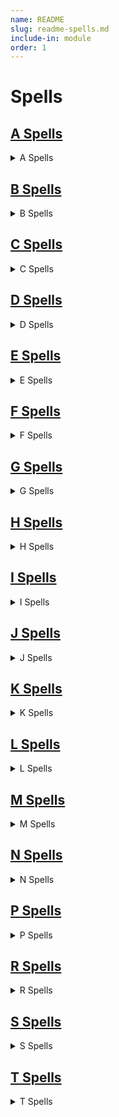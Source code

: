```yaml
---
name: README
slug: readme-spells.md
include-in: module
order: 1
---
```


# Spells

## [A Spells](/page/spells-a.md)

<details>
<summary>A Spells</summary>

* [Acid Arrow](/spell/acid-arrow)
* [Acid Splash](/spell/acid-splash)
* [Aid](/spell/aid)
* [Alarm](/spell/alarm)
* [Alter Self](/spell/alter-self/)
* [Animal Friendship](/spell/animal-friendship)
* [Animal Messenger](/spell/animal-messenger)
* [Animal Shapes](/spell/animal-shapes)
* [Animate Dead](/spell/animate-dead)
* [Animate Objects](/spell/animate-objects)
* [Antilife Shell](/spell/antilife-shell)
* [Antimagic Field](/spell/antimagic-field)
* [Anipathy/Sympathy](/spell/antipathysympathy)
* [Arcane Eye](/spell/arcane-eye)
* [Arcane Hand](/spell/arcane-hand)
* [Arcane Lock](/spell/arcane-lock)
* [Arcane Sword](/spell/arcane-sword)
* [Arcanist's Magic Aura](/spell/arcanists-magic-aura)
* [Astral Projection](/spell/astral-projection)
* [Augury](/spell/augury)
* [Awaken](/spell/awaken)

</details>

## [B Spells](/page/spells-b.md)
<details>
<summary>B Spells</summary>

* [Bane](/spell/bane)
* [Banishment](/spell/banishment)
* [Barkskin](/spell/barkskin)
* [Beacon of Hope](/spell/beacon-of-hope)
* [Bestow Curse](/spell/bestow-curse)
* [Black Tentacles](/spell/black-tentacles)
* [Blade Barrier](/spell/blade-barrier)
* [Bless](/spell/bless)
* [Blight](/spell/blight)
* [Blindness/Deafness](/spell/blindnessdeafness)
* [Blink](/spell/blink)
* [Blur](/spell/blur)
* [Branding Smite](/spell/branding-smite)
* [Burning Hands](/spell/burning-hands)

</details>

## [C Spells](/page/spells-c.md)
<details>
<summary>C Spells</summary>

* [Call Lightning](/spell/call-lightning)
* [Calm Emotions](/spell/calm-emotions)
* [Chain Lightning](/spell/chain-lightning)
* [Charm Person](/spell/charm-person)
* [Chill Touch](/spell/chill-touch)
* [Circle of Death](/spell/circle-of-death)
* [Clairvoyance](/spell/clairvoyance)
* [Clone](/spell/clone)
* [Cloudkill](/spell/cloudkill)
* [Color Spray](/spell/color-spray)
* [Command](/spell/command)
* [Commune](/spell/commune)
* [Commune with Nature](/spell/commune-with-nature)
* [Comprehend Languages](/spell/comprehend-languages)
* [Compulsion](/spell/compulsion)
* [Cone of Cold](/spell/cone-of-cold)
* [Confusion](/spell/confusion)
* [Conjure Animals](/spell/conjure-animals)
* [Conjure Celestial](/spell/conjure-celestial)
* [Conjure Elemental](/spell/conjure-elemental)
* [Conjure Fey](/spell/conjure-fey)
* [Conjure Minor Elementals](/spell/conjure-minor-elementals)
* [Conjure Woodland Beings](/spell/conjure-woodland-beings)
* [Contact Other Plane](/spell/contact-other-plane)
* [Contagion](/spell/contagion)
* [Contingency](/spell/contingency)
* [Continual Flame](/spell/continual-flame)
* [Control Water](/spell/control-water)
* [Control Weather](/spell/control-weather)
* [Counterspell](/spell/counterspell)
* [Create Food and Water](/spell/create-food-and-water)
* [Create Undead](/spell/create-undead)
* [Create or Destroy Water](/spell/create-or-destroy-water)
* [Creation](/spell/creation)
* [Cure Wounds](/spell/cure-wounds)

</details>

## [D Spells](/page/spells-d.md)

<details>
<summary>D Spells</summary>

* [Dancing Lights](/spell/dancing-lights)
* [Darkness](/spell/darkness)
* [Darkvision](/spell/darkvision)
* [Daylight](/spell/daylight)
* [Death Ward](/spell/death-ward)
* [Delayed Blast Fireball](/spell/delayed-blast-fireball)
* [Demiplane](/spell/demiplane)
* [Detect Evil and Good](/spell/detect-evil-and-good)
* [Detect Magic](/spell/detect-magic)
* [Detect Poison and Disease](/spell/detect-poison-and-disease)
* [Detect Thoughts](/spell/detect-thoughts)
* [Dimension Door](/spell/dimension-door)
* [Disguise Self](/spell/disguise-self)
* [Disintegrate](/spell/disintegrate)
* [Dispel Evil and Good](/spell/dispel-evil-and-good)
* [Dispel Magic](/spell/dispel-magic)
* [Divination](/spell/divination)
* [Divine Favor](/spell/divine-favor)
* [Divine Word](/spell/divine-word)
* [Dominate Beast](/spell/dominate-beast)
* [Dominate Monster](/spell/dominate-monster)
* [Dominate Person](/spell/dominate-person)
* [Dream](/spell/dream)
* [Druidcraft](/spell/druidcraft)

</details>

## [E Spells](/page/spells-e.md)

<details>
<summary>E Spells</summary>

* [Earthquake](/spell/earthquake)
* [Eldritch Blast](/spell/eldritch-blast)
* [Enhance Ability](/spell/enhance-ability)
* [Enlarge/Reduce](/spell/enlargereduce)
* [Entangle](/spell/entangle)
* [Enthrall](/spell/enthrall)
* [Etherealness](/spell/etherealness)
* [Expeditious Retreat](/spell/expeditious-retreat)
* [Eye bite](/spell/eye-bite)
* [Eyebite](/spell/eyebite)

</details>

## [F Spells](/page/spells-f.md)

<details>
<summary>F Spells</summary>

* [Fabricate](/spell/fabricate)
* [Faerie Fire](/spell/faerie-fire)
* [Faithful Hound](/spell/faithful-hound)
* [False Life](/spell/false-life)
* [Fear](/spell/fear)
* [Feather Fall](/spell/feather-fall)
* [Feeblemind](/spell/feeblemind)
* [Find Familiar](/spell/find-familiar)
* [Find Steed](/spell/find-steed)
* [Find Traps](/spell/find-traps)
* [Find the Path](/spell/find-the-path)
* [Finger of Death](/spell/finger-of-death)
* [Fire Bolt](/spell/fire-bolt)
* [Fire Shield](/spell/fire-shield)
* [Fire Storm](/spell/fire-storm)
* [Fireball](/spell/fireball)
* [Flame Blade](/spell/flame-blade)
* [Flame Strike](/spell/flame-strike)
* [Flaming Sphere](/spell/flaming-sphere)
* [Flesh to Stone](/spell/flesh-to-stone)
* [Floating Disk](/spell/floating-disk)
* [Fly](/spell/fly)
* [Fog Cloud](/spell/fog-cloud)
* [Forbiddance](/spell/forbiddance)
* [Forcecage](/spell/forcecage)
* [Foresight](/spell/foresight)
* [Freedom of Movement](/spell/freedom-of-movement)
* [Freezing Sphere](/spell/freezing-sphere)

</details>

## [G Spells](/page/spells-g.md)

<details>
<summary>G Spells</summary>

* [Gaseous Form](/spell/gaseous-form)
* [Gate](/spell/gate)
* [Geas](/spell/geas)
* [Gentle Repose](/spell/gentle-repose)
* [Giant Insect](/spell/giant-insect)
* [Glibness](/spell/glibness)
* [Globe of Invulnerability](/spell/globe-of-invulnerability)
* [Glyph of Warding](/spell/glyph-of-warding)
* [Goodberry](/spell/goodberry)
* [Grease](/spell/grease)
* [Greater Invisibility](/spell/greater-invisibility)
* [Greater Restoration](/spell/greater-restoration)
* [Guardian of Faith](/spell/guardian-of-faith)
* [Guards and Wards](/spell/guards-and-wards)
* [Guidance](/spell/guidance)
* [Guiding Bolt](/spell/guiding-bolt)
* [Gust of Wind](/spell/gust-of-wind)

</details>

## [H Spells](/page/spells-h.md)

<details>
<summary>H Spells</summary>

* [Hallow](/spell/hallow)
* [Hallucinatory Terrain](/spell/hallucinatory-terrain)
* [Harm](/spell/harm)
* [Haste](/spell/haste)
* [Heal](/spell/heal)
* [Healing Word](/spell/healing-word)
* [Heat Metal](/spell/heat-metal)
* [Hellish Rebuke](/spell/hellish-rebuke)
* [Heroes' Feast](/spell/heroes-feast)
* [Heroism](/spell/heroism)
* [Hideous Laughter](/spell/hideous-laughter)
* [Hold Monster](/spell/hold-monster)
* [Hold Person](/spell/hold-person)
* [Holy Aura](/spell/holy-aura)
* [Hunter's Mark](/spell/hunters-mark)
* [Hypnotic Pattern](/spell/hypnotic-pattern)

</details>

## [I Spells](/page/spells-i.md)

<details>
<summary>I Spells</summary>

* [Ice Storm](/spell/ice-storm)
* [Identify](/spell/identify)
* [Illusory Script](/spell/illusory-script)
* [Imprisonment](/spell/imprisonment)
* [Incendiary Cloud](/spell/incendiary-cloud)
* [Inflict Wounds](/spell/inflict-wounds)
* [Insect Plague](/spell/insect-plague)
* [Instant Summons](/spell/instant-summons)
* [Invisibility](/spell/invisibility)
* [Irresistible Dance](/spell/irresistible-dance)

</details>

## [J Spells](/page/spells-j.md)

<details>
<summary>J Spells</summary>

* [Jump](/spell/jump)

</details>

## [K Spells](/page/spells-k.md)

<details>
<summary>K Spells</summary>

* [Knock](/spell/knock)

</details>

## [L Spells](/page/spells-l.md)

<details>
<summary>L Spells</summary>

* [Legend Lore](/spell/legend-lore)
* [Lesser Restoration](/spell/lesser-restoration)
* [Levitate](/spell/levitate)
* [Light](/spell/light)
* [Lightning Bolt](/spell/lightning-bolt)
* [Locate Animals or Plants](/spell/locate-animals-or-plants)
* [Locate Creature](/spell/locate-creature)
* [Locate Object](/spell/locate-object)
* [Longstrider](/spell/longstrider)

</details>

## [M Spells](/page/spells-m.md)

<details>
<summary>M Spells</summary>

* [Mage Armor](/spell/mage-armor)
* [Mage Hand](/spell/mage-hand)
* [Magic Circle](/spell/magic-circle)
* [Magic Jar](/spell/magic-jar)
* [Magic Missile](/spell/magic-missile)
* [Magic Mouth](/spell/magic-mouth)
* [Magic Weapon](/spell/magic-weapon)
* [Magnificent Mansion](/spell/magnificent-mansion)
* [Major Image](/spell/major-image)
* [Mass Cure Wounds](/spell/mass-cure-wounds)
* [Mass Heal](/spell/mass-heal)
* [Mass Healing Word](/spell/mass-healing-word)
* [Mass Suggestion](/spell/mass-suggestion)
* [Maze](/spell/maze)
* [Meld into Stone](/spell/meld-into-stone)
* [Mending](/spell/mending)
* [Message](/spell/message)
* [Meteor Swarm](/spell/meteor-swarm)
* [Mind Blank](/spell/mind-blank)
* [Minor Illusion](/spell/minor-illusion)
* [Mirage Arcane](/spell/mirage-arcane)
* [Mirror Image](/spell/mirror-image)
* [Mislead](/spell/mislead)
* [Misty Step](/spell/misty-step)
* [Modify Memory](/spell/modify-memory)
* [Moonbeam](/spell/moonbeam)
* [Move Earth](/spell/move-earth)

</details>

## [N Spells](/page/spells-n.md)

<details>
<summary>N Spells</summary>

* [Nondetection](/spell/nondetection)

</details>

## [P Spells](/page/spells-p.md)

<details>
<summary>P Spells</summary>

* [Pass without Trace](/spell/pass-without-trace)
* [Passwall](/spell/passwall)
* [Phantasmal Killer](/spell/phantasmal-killer)
* [Phantom Steed](/spell/phantom-steed)
* [Planar Ally](/spell/planar-ally)
* [Planar Binding](/spell/planar-binding)
* [Plane Shift](/spell/plane-shift)
* [Plant Growth](/spell/plant-growth)
* [Poison Spray](/spell/poison-spray)
* [Polymorph](/spell/polymorph)
* [Power Word Kill](/spell/power-word-kill)
* [Power Word Stun](/spell/power-word-stun)
* [Prayer of Healing](/spell/prayer-of-healing)
* [Prestidigitation](/spell/prestidigitation)
* [Prismatic Spray](/spell/prismatic-spray)
* [Prismatic Wall](/spell/prismatic-wall)
* [Private Sanctum](/spell/private-sanctum)
* [Produce Flame](/spell/produce-flame)
* [Programmed Illusion](/spell/programmed-illusion)
* [Project Image](/spell/project-image)
* [Protection from Energy](/spell/protection-from-energy)
* [Protection from Evil and Good](/spell/protection-from-evil-and-good)
* [Protection from Poison](/spell/protection-from-poison)
* [Purify Food and Drink](/spell/purify-food-and-drink)

</details>

## [R Spells](/page/spells-r.md)

<details>
<summary>R Spells</summary>

* [Raise Dead](/spell/raise-dead)
* [Ray of Enfeeblement](/spell/ray-of-enfeeblement)
* [Ray of Frost](/spell/ray-of-frost)
* [Ray of Sickness](/spell/ray-of-sickness)
* [Regenerate](/spell/regenerate)
* [Reincarnate](/spell/reincarnate)
* [Remove Curse](/spell/remove-curse)
* [Resilient Sphere](/spell/resilient-sphere)
* [Resistance](/spell/resistance)
* [Resurrection](/spell/resurrection)
* [Reverse Gravity](/spell/reverse-gravity)
* [Revivify](/spell/revivify)
* [Rope Trick](/spell/rope-trick)

</details>

## [S Spells](/page/spells-r.md)

<details>
<summary>S Spells</summary>

* [Sacred Flame](/spell/sacred-flame)
* [Sanctuary](/spell/sanctuary)
* [Scorching Ray](/spell/scorching-ray)
* [Scrying](/spell/scrying)
* [Secret Chest](/spell/secret-chest)
* [See Invisibility](/spell/see-invisibility)
* [Seeming](/spell/seeming)
* [Sending](/spell/sending)
* [Sequester](/spell/sequester)
* [Shapechange](/spell/shapechange)
* [Shatter](/spell/shatter)
* [Shield](/spell/shield)
* [Shield of Faith](/spell/shield-of-faith)
* [Shillelagh](/spell/shillelagh)
* [Shocking Grasp](/spell/shocking-grasp)
* [Silence](/spell/silence)
* [Silent Image](/spell/silent-image)
* [Simulacrum](/spell/simulacrum)
* [Sleep](/spell/sleep)
* [Sleet Storm](/spell/sleet-storm)
* [Slow](/spell/slow)
* [Spare the Dying](/spell/spare-the-dying)
* [Speak with Animals](/spell/speak-with-animals)
* [Speak with Dead](/spell/speak-with-dead)
* [Speak with Plants](/spell/speak-with-plants)
* [Spider Climb](/spell/spider-climb)
* [Spike Growth](/spell/spike-growth)
* [Spirit Guardians](/spell/spirit-guardians)
* [Spiritual Weapon](/spell/spiritual-weapon)
* [Stinking Cloud](/spell/stinking-cloud)
* [Stone Shape](/spell/stone-shape)
* [Stoneskin](/spell/stoneskin)
* [Storm of Vengeance](/spell/storm-of-vengeance)
* [Suggestion](/spell/suggestion)
* [Sunbeam](/spell/sunbeam)
* [Sunburst](/spell/sunburst)
* [Symbol](/spell/symbol)

</details>

## [T Spells](/page/spells-t.md)

<details>
<summary>T Spells</summary>

* [Telekinesis](/spell/telekinesis)
* [Telepathic Bond](/spell/telepathic-bond)
* [Teleport](/spell/teleport)
* [Teleportation Circle](/spell/teleportation-circle)
* [Thaumaturgy](/spell/thaumaturgy)
* [Thunderwave](/spell/thunderwave)
* [Time Stop](/spell/time-stop)
* [Tiny Hut](/spell/tiny-hut)
* [Tongues](/spell/tongues)
* [Transport via Plants](/spell/transport-via-plants)
* [Tree Stride](/spell/tree-stride)
* [True Polymorph](/spell/true-polymorph)
* [True Resurrection](/spell/true-resurrection)
* [True Seeing](/spell/true-seeing)
* [True Strike](/spell/true-strike)

</details>

